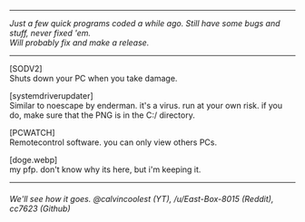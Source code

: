 ***

*Just a few quick programs coded a while ago. Still have some bugs and stuff, never fixed 'em.  
Will probably fix and make a release.*

***


[SODV2]  
Shuts down your PC when you take damage.

[systemdriverupdater]  
Similar to noescape by enderman. it's a virus. run at your own risk. if you do, make sure that the PNG is in the C:/ directory.

[PCWATCH]  
Remotecontrol software. you can only view others PCs.

[doge.webp]   
my pfp. don't know why its here, but i'm keeping it.

***

###### *We'll see how it goes. @calvincoolest (YT), /u/East-Box-8015 (Reddit), cc7623 (Github)*
